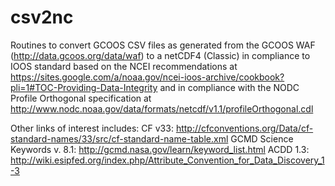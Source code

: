 # csv2nc
Routines to convert GCOOS CSV files as generated from the GCOOS WAF (http://data.gcoos.org/data/waf) to a netCDF4 (Classic) in compliance to IOOS standard based on the NCEI recommendations at https://sites.google.com/a/noaa.gov/ncei-ioos-archive/cookbook?pli=1#TOC-Providing-Data-Integrity and in compliance with the NODC Profile Orthogonal specification at http://www.nodc.noaa.gov/data/formats/netcdf/v1.1/profileOrthogonal.cdl

Other links of interest includes:
CF v33: http://cfconventions.org/Data/cf-standard-names/33/src/cf-standard-name-table.xml
GCMD Science Keywords v. 8.1: http://gcmd.nasa.gov/learn/keyword_list.html
ACDD 1.3: http://wiki.esipfed.org/index.php/Attribute_Convention_for_Data_Discovery_1-3

